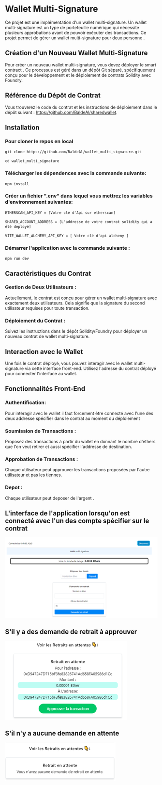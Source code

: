 # Wallet Multi-Signature
Ce projet est une implémentation d'un wallet multi-signature. Un wallet multi-signature est un type de portefeuille numérique qui nécessite plusieurs approbations avant de pouvoir exécuter des transactions. 
Ce projet permet de gérer un wallet multi-signature pour deux personne .


## Création d'un Nouveau Wallet Multi-Signature
Pour créer un nouveau wallet multi-signature, vous devez déployer le smart contract . Ce processus est géré dans un dépôt Git séparé, spécifiquement conçu pour le développement et le déploiement de contrats Solidity avec Foundry.

## Référence du Dépôt de Contrat
Vous trouverez le code du contrat et les instructions de déploiement dans le dépôt suivant : https://github.com/BaldeAl/sharedwallet.

## Installation
### Pour cloner le repos en local 
``` 
git clone https://github.com/BaldeAl/wallet_multi_signature.git
```
```
cd wallet_multi_signature
```
### Télécharger les dépendences avec la commande suivante:
```
npm install
```
### Créer un fichier ".env" dans lequel vous mettrez les variables d'environnement suivantes:
```
ETHERSCAN_API_KEY = [Votre clé d'Api sur etherscan]
```
```
SHARED_ACCOUNT_ADDRESS = [L'addresse de votre contrat solidity qui a été deployé]
```
```
VITE_WALLET_ALCHEMY_API_KEY = [ Votre clé d'api alchemy ]
```
### Démarrer l'application avec la commande suivante :
```
npm run dev
```

## Caractéristiques du Contrat
### Gestion de Deux Utilisateurs : 
Actuellement, le contrat est conçu pour gérer un wallet multi-signature avec exactement deux utilisateurs. Cela signifie que la signature du second utilisateur requises pour toute transaction.
### Déploiement du Contrat : 
Suivez les instructions dans le dépôt Solidity/Foundry pour déployer un nouveau contrat de wallet multi-signature.
## Interaction avec le Wallet
Une fois le contrat déployé, vous pouvez interagir avec le wallet multi-signature via cette interface front-end. Utilisez l'adresse du contrat déployé pour connecter l'interface au wallet.

## Fonctionnalités Front-End
### Authentification:
Pour intéragir avec le wallet il faut forcement être connecté avec l'une des deux addresse spécifier dans le contrat au moment du déploiement 
### Soumission de Transactions : 
Proposez des transactions à partir du wallet en donnant le nombre d'ethers que l'on veut retirer et aussi spécifier l'addresse de destination.
### Approbation de Transactions : 
Chaque utilisateur peut approuver les transactions proposées par l'autre utilisateur et pas les tiennes.
### Depot  : 
Chaque utilisateur peut deposer de l'argent .

## L'interface de l'application lorsqu'on est connecté avec l'un des compte spécifier sur le contrat
![Alt text](image.png)
## S'il y a des demande de retrait à approuver
![Alt text](image-1.png)
## S'il n'y a aucune demande en attente
![Alt text](image-2.png)




